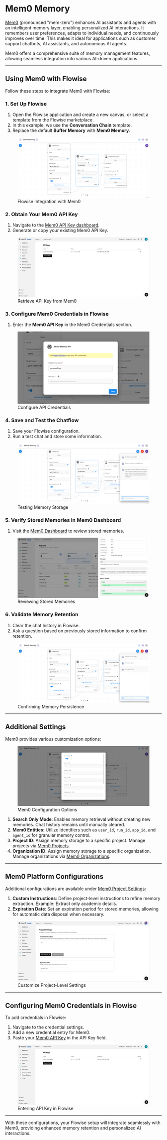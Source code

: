 # Mem0 Memory

[Mem0](https://github.com/mem0ai/mem0) (pronounced "mem-zero") enhances AI assistants and agents with an intelligent memory layer, enabling personalized AI interactions. It remembers user preferences, adapts to individual needs, and continuously improves over time. This makes it ideal for applications such as customer support chatbots, AI assistants, and autonomous AI agents.

Mem0 offers a comprehensive suite of memory management features, allowing seamless integration into various AI-driven applications.

---

## Using Mem0 with Flowise

Follow these steps to integrate Mem0 with Flowise:

### 1. Set Up Flowise

1. Open the Flowise application and create a new canvas, or select a template from the Flowise marketplace.
2. In this example, we use the **Conversation Chain** template.
3. Replace the default **Buffer Memory** with **Mem0 Memory**.

<figure><img src="../../../.gitbook/assets/mem0/flowise-flow.png" alt="Flowise Memory Integration"><figcaption>Flowise Integration with Mem0</figcaption></figure>

### 2. Obtain Your Mem0 API Key

1. Navigate to the [Mem0 API Key dashboard](https://app.mem0.ai/dashboard/api-keys).
2. Generate or copy your existing Mem0 API Key.

<figure><img src="../../../.gitbook/assets/mem0/api-key.png" alt="Mem0 API Key"><figcaption>Retrieve API Key from Mem0</figcaption></figure>

### 3. Configure Mem0 Credentials in Flowise

1. Enter the **Mem0 API Key** in the Mem0 Credentials section.

<figure><img src="../../../.gitbook/assets/mem0/creds.png" alt="Mem0 Credentials"><figcaption>Configure API Credentials</figcaption></figure>

### 4. Save and Test the Chatflow

1. Save your Flowise configuration.
2. Run a test chat and store some information.

<figure><img src="../../../.gitbook/assets/mem0/flowise-chat-1.png" alt="Flowise Test Chat"><figcaption>Testing Memory Storage</figcaption></figure>

### 5. Verify Stored Memories in Mem0 Dashboard

1. Visit the [Mem0 Dashboard](https://app.mem0.ai/dashboard/requests) to review stored memories.

<figure><img src="../../../.gitbook/assets/mem0/flowise-memory.png" alt="Mem0 Stored Memories"><figcaption>Reviewing Stored Memories</figcaption></figure>

### 6. Validate Memory Retention

1. Clear the chat history in Flowise.
2. Ask a question based on previously stored information to confirm retention.

<figure><img src="../../../.gitbook/assets/mem0/flowise-chat-2.png" alt="Testing Memory Retention"><figcaption>Confirming Memory Persistence</figcaption></figure>

---

## Additional Settings

Mem0 provides various customization options:

<figure><img src="../../../.gitbook/assets/mem0/settings.png" alt="Mem0 Settings"><figcaption>Mem0 Configuration Options</figcaption></figure>

1. **Search Only Mode**: Enables memory retrieval without creating new memories. Chat history remains until manually cleared.
2. **Mem0 Entities**: Utilize identifiers such as `user_id`, `run_id`, `app_id`, and `agent_id` for granular memory control.
3. **Project ID**: Assign memory storage to a specific project. Manage projects via [Mem0 Projects](https://app.mem0.ai/settings/projects/overview).
4. **Organization ID**: Assign memory storage to a specific organization. Manage organizations via [Mem0 Organizations](https://app.mem0.ai/settings/organizations/overview).

---

## Mem0 Platform Configurations

Additional configurations are available under [Mem0 Project Settings](https://app.mem0.ai/dashboard/project-settings):

1. **Custom Instructions**: Define project-level instructions to refine memory extraction. Example: Extract only academic details.
2. **Expiration Date**: Set an expiration period for stored memories, allowing for automatic data disposal when necessary.

<figure><img src="../../../.gitbook/assets/mem0/mem0-settings.png" alt="Mem0 Project Settings"><figcaption>Customize Project-Level Settings</figcaption></figure>

---

## Configuring Mem0 Credentials in Flowise

To add credentials in Flowise:

1. Navigate to the credential settings.
2. Add a new credential entry for Mem0.
3. Paste your [Mem0 API Key](https://app.mem0.ai/dashboard/api-keys) in the API Key field.

<figure><img src="../../../.gitbook/assets/mem0/api-key.png" alt="Adding API Key in Flowise"><figcaption>Entering API Key in Flowise</figcaption></figure>

---

With these configurations, your Flowise setup will integrate seamlessly with Mem0, providing enhanced memory retention and personalized AI interactions.

